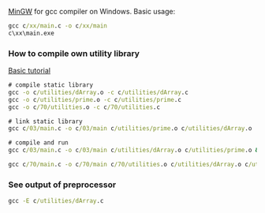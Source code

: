 [MinGW](http://www.mingw.org/wiki/Getting_Started) for gcc compiler on Windows. Basic usage:
```cmd
gcc c/xx/main.c -o c/xx/main
c\xx\main.exe
```

### How to compile own utility library
[Basic tutorial](https://www.cs.swarthmore.edu/~newhall/unixhelp/howto_C_libraries.html)
```cmd
# compile static library
gcc -o c/utilities/dArray.o -c c/utilities/dArray.c
gcc -o c/utilities/prime.o -c c/utilities/prime.c
gcc -o c/70/utilities.o -c c/70/utilities.c

# link static library
gcc c/03/main.c -o c/03/main c/utilities/prime.o c/utilities/dArray.o

# compile and run
gcc c/03/main.c -o c/03/main c/utilities/dArray.o c/utilities/prime.o && c\03\main.exe

gcc c/70/main.c -o c/70/main c/70/utilities.o c/utilities/dArray.o c/utilities/prime.o && c\70\main.exe
```

### See output of preprocessor
```cmd
gcc -E c/utilities/dArray.c
```
